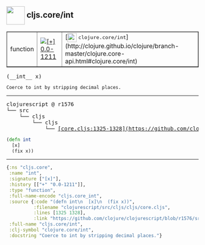 ## <img width="48px" valign="middle" src="http://i.imgur.com/Hi20huC.png"> cljs.core/int

 <table border="1">
<tr>
<td>function</td>
<td><a href="https://github.com/cljsinfo/api-refs/tree/0.0-1211"><img valign="middle" alt="[+] 0.0-1211" src="https://img.shields.io/badge/+-0.0--1211-lightgrey.svg"></a> </td>
<td>
[<img height="24px" valign="middle" src="http://i.imgur.com/1GjPKvB.png"> <samp>clojure.core/int</samp>](http://clojure.github.io/clojure/branch-master/clojure.core-api.html#clojure.core/int)
</td>
</tr>
</table>

 <samp>
(__int__ x)<br>
</samp>

```
Coerce to int by stripping decimal places.
```

---

 <pre>
clojurescript @ r1576
└── src
    └── cljs
        └── cljs
            └── <ins>[core.cljs:1325-1328](https://github.com/clojure/clojurescript/blob/r1576/src/cljs/cljs/core.cljs#L1325-L1328)</ins>
</pre>

```clj
(defn int
  [x]
  (fix x))
```


---

```clj
{:ns "cljs.core",
 :name "int",
 :signature ["[x]"],
 :history [["+" "0.0-1211"]],
 :type "function",
 :full-name-encode "cljs.core_int",
 :source {:code "(defn int\n  [x]\n  (fix x))",
          :filename "clojurescript/src/cljs/cljs/core.cljs",
          :lines [1325 1328],
          :link "https://github.com/clojure/clojurescript/blob/r1576/src/cljs/cljs/core.cljs#L1325-L1328"},
 :full-name "cljs.core/int",
 :clj-symbol "clojure.core/int",
 :docstring "Coerce to int by stripping decimal places."}

```
